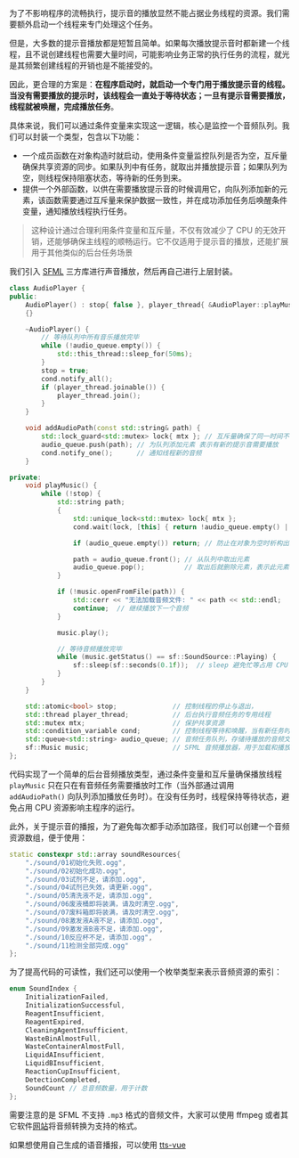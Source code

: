 为了不影响程序的流畅执行，提示音的播放显然不能占据业务线程的资源。我们需要额外启动一个线程来专门处理这个任务。

但是，大多数的提示音播放都是短暂且简单。如果每次播放提示音时都新建一个线程，且不说创建线程也需要大量时间，可能影响业务正常的执行任务的流程，就光是其频繁创建线程的开销也是不能接受的。

因此，更合理的方案是：**在程序启动时，就启动一个专门用于播放提示音的线程。当没有需要播放的提示时，该线程会一直处于等待状态；一旦有提示音需要播放，线程就被唤醒，完成播放任务**。

具体来说，我们可以通过条件变量来实现这一逻辑，核心是监控一个音频队列。我们可以封装一个类型，包含以下功能：

- 一个成员函数在对象构造时就启动，使用条件变量监控队列是否为空，互斥量确保共享资源的同步。如果队列中有任务，就取出并播放提示音；如果队列为空，则线程保持阻塞状态，等待新的任务到来。
- 提供一个外部函数，以供在需要播放提示音的时候调用它，向队列添加新的元素，该函数需要通过互斥量来保护数据一致性，并在成功添加任务后唤醒条件变量，通知播放线程执行任务。

> 这种设计通过合理利用条件变量和互斥量，不仅有效减少了 CPU 的无效开销，还能够确保主线程的顺畅运行。它不仅适用于提示音的播放，还能扩展用于其他类似的后台任务场景

我们引入 [SFML](https://github.com/SFML/SFML) 三方库进行声音播放，然后再自己进行上层封装。

```cpp
class AudioPlayer {
public:
    AudioPlayer() : stop{ false }, player_thread{ &AudioPlayer::playMusic, this }
    {}

    ~AudioPlayer() {
        // 等待队列中所有音乐播放完毕
        while (!audio_queue.empty()) {
            std::this_thread::sleep_for(50ms);
        }
        stop = true;
        cond.notify_all();
        if (player_thread.joinable()) {
            player_thread.join();
        }
    }

    void addAudioPath(const std::string& path) {
        std::lock_guard<std::mutex> lock{ mtx }; // 互斥量确保了同一时间不会有其它地方在操作共享资源（队列）
        audio_queue.push(path); // 为队列添加元素 表示有新的提示音需要播放
        cond.notify_one();      // 通知线程新的音频
    }

private:
    void playMusic() {
        while (!stop) {
            std::string path;
            {
                std::unique_lock<std::mutex> lock{ mtx };
                cond.wait(lock, [this] { return !audio_queue.empty() || stop; });

                if (audio_queue.empty()) return; // 防止在对象为空时析构出错

                path = audio_queue.front(); // 从队列中取出元素
                audio_queue.pop();          // 取出后就删除元素，表示此元素已被使用
            }

            if (!music.openFromFile(path)) {
                std::cerr << "无法加载音频文件: " << path << std::endl;
                continue;  // 继续播放下一个音频
            }

            music.play();

            // 等待音频播放完毕
            while (music.getStatus() == sf::SoundSource::Playing) {
                sf::sleep(sf::seconds(0.1f));  // sleep 避免忙等占用 CPU
            }
        }
    }

    std::atomic<bool> stop;              // 控制线程的停止与退出，
    std::thread player_thread;           // 后台执行音频任务的专用线程
    std::mutex mtx;                      // 保护共享资源
    std::condition_variable cond;        // 控制线程等待和唤醒，当有新任务时通知音频线程
    std::queue<std::string> audio_queue; // 音频任务队列，存储待播放的音频文件路径
    sf::Music music;                     // SFML 音频播放器，用于加载和播放音频文件
};
```

代码实现了一个简单的后台音频播放类型，通过条件变量和互斥量确保播放线程 `playMusic` 只在只在有音频任务需要播放时工作（当外部通过调用 `addAudioPath()` 向队列添加播放任务时）。在没有任务时，线程保持等待状态，避免占用 CPU 资源影响主程序的运行。

此外，关于提示音的播报，为了避免每次都手动添加路径，我们可以创建一个音频资源数组，便于使用：

```cpp
static constexpr std::array soundResources{
    "./sound/01初始化失败.ogg",
    "./sound/02初始化成功.ogg",
    "./sound/03试剂不足，请添加.ogg",
    "./sound/04试剂已失效，请更新.ogg",
    "./sound/05清洗液不足，请添加.ogg",
    "./sound/06废液桶即将装满，请及时清空.ogg",
    "./sound/07废料箱即将装满，请及时清空.ogg",
    "./sound/08激发液A液不足，请添加.ogg",
    "./sound/09激发液B液不足，请添加.ogg",
    "./sound/10反应杯不足，请添加.ogg",
    "./sound/11检测全部完成.ogg"
};
```

为了提高代码的可读性，我们还可以使用一个枚举类型来表示音频资源的索引：

```cpp
enum SoundIndex {
    InitializationFailed,
    InitializationSuccessful,
    ReagentInsufficient,
    ReagentExpired,
    CleaningAgentInsufficient,
    WasteBinAlmostFull,
    WasteContainerAlmostFull,
    LiquidAInsufficient,
    LiquidBInsufficient,
    ReactionCupInsufficient,
    DetectionCompleted,
    SoundCount // 总音频数量，用于计数
};
```

需要注意的是 SFML 不支持 `.mp3` 格式的音频文件，大家可以使用 ffmpeg 或者其它软件[网站](https://www.freeconvert.com/audio-converter)将音频转换为支持的格式。

如果想使用自己生成的语音播报，可以使用 [tts-vue](https://github.com/LokerL/tts-vue)







